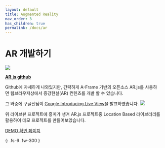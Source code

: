 ```yaml
---
layout: default
title: Augmented Reality
nav_order: 3
has_children: true
permalink: /docs/ar
---
```


# AR 개발하기

<img src='https://raw.githubusercontent.com/jeromeetienne/AR.js/master/AR.js-1920-1080-HD.png'>

[**AR.js github**](https://github.com/jeromeetienne/AR.js/blob/master/README.md)   

Github에 자세하게 나와있지만, 간략하게 A-Frame 기반의 오픈소스 AR.js를 사용하면 웹브라우저상에서 
증강현실(AR) 컨텐츠를 개발 할 수 있습니다.

그 와중에 구글신님이 [Google Introducing Live View](https://github.com/nicolocarpignoli/GeoAR.js)을 발표하였습니다.
<img src='{{ "/assets/images/ar/arjs/google-liveview.gif" | absolute_url }}'>

위 라이브뷰 프로젝트에 흥미가 생겨 AR.js 프로젝트중 Location Based 라이브러리를 활용하여 데모 프로젝트를 만들어보았습니다.

[DEMO 확인 페이지](https://hg90.asuscomm.com:8888)



{: .fs-6 .fw-300 }
